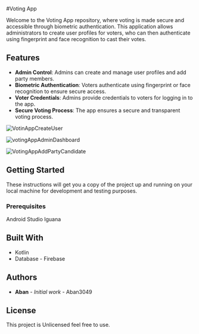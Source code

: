 #Voting App

Welcome to the Voting App repository, where voting is made secure and accessible through biometric authentication. This application allows administrators to create user profiles for voters, who can then authenticate using fingerprint and face recognition to cast their votes.

## Features

- **Admin Control**: Admins can create and manage user profiles and add party members.
- **Biometric Authentication**: Voters authenticate using fingerprint or face recognition to ensure secure access.
- **Voter Credentials**: Admins provide credentials to voters for logging in to the app.
- **Secure Voting Process**: The app ensures a secure and transparent voting process.
  
![VotinAppCreateUser](https://github.com/Aban3049/VotingApp/assets/157634467/b4012070-fac8-4300-85f2-c6d784c903e4)

![votingAppAdminDashboard](https://github.com/Aban3049/VotingApp/assets/157634467/76633a4e-c20d-4976-818a-9b85051b8158)

![VotingAppAddPartyCandidate](https://github.com/Aban3049/VotingApp/assets/157634467/096c5884-268b-4d28-ac4d-5425a6c5c1b8)

## Getting Started

These instructions will get you a copy of the project up and running on your local machine for development and testing purposes.

### Prerequisites

Android Studio Iguana 

## Built With

* Kotlin
* Database - Firebase

## Authors

* **Aban** - *Initial work* - Aban3049


## License

This project is Unlicensed feel free to use.
